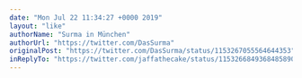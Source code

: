 ```yaml
---
date: "Mon Jul 22 11:34:27 +0000 2019"
layout: "like"
authorName: "Surma in München"
authorUrl: "https://twitter.com/DasSurma"
originalPost: "https://twitter.com/DasSurma/status/1153267055564644353"
inReplyTo: "https://twitter.com/jaffathecake/status/1153266849368485890"
---
```

